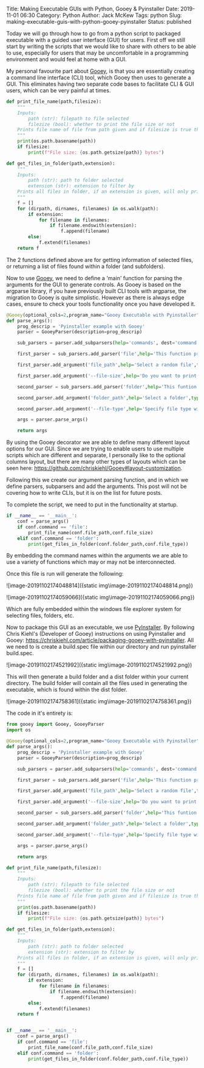 Title: Making Executable GUIs with Python, Gooey & Pyinstaller
Date: 2019-11-01 06:30
Category: Python
Author: Jack McKew
Tags: python
Slug: making-executable-guis-with-python-gooey-pyinstaller
Status: published

Today we will go through how to go from a python script to packaged executable with a guided user interface (GUI) for users. First off we still start by writing the scripts that we would like to share with others to be able to use, especially for users that may be uncomfortable in a programming environment and would feel at home with a GUI.

My personal favourite part about [Gooey](https://github.com/chriskiehl/Gooey), is that you are essentially creating a command line interface (CLI) tool, which Gooey then uses to generate a GUI. This eliminates having two separate code bases to facilitate CLI & GUI users, which can be very painful at times.

```python
def print_file_name(path,filesize):
    """
    Inputs:
        path (str): filepath to file selected
        filezize (bool): whether to print the file size or not
    Prints file name of file from path given and if filesize is true then will print the total size of the file in bytes
    """
    print(os.path.basename(path))
    if filesize:
        print(f"File size: {os.path.getsize(path)} bytes")

def get_files_in_folder(path,extension):
    """
    Inputs:
        path (str): path to folder selected
        extension (str): extension to filter by
    Prints all files in folder, if an extension is given, will only print the files with the given extension
    """
    f = []
    for (dirpath, dirnames, filenames) in os.walk(path):
        if extension:
            for filename in filenames:
                if filename.endswith(extension):
                    f.append(filename)
        else:
            f.extend(filenames)
    return f
```

The 2 functions defined above are for getting information of selected files, or returning a list of files found within a folder (and subfolders).

Now to use [Gooey](https://github.com/chriskiehl/Gooey), we need to define a 'main' function for parsing the arguments for the GUI to generate controls. As Gooey is based on the argparse library, if you have previously built CLI tools with argparse, the migration to Gooey is quite simplistic. However as there is always edge cases, ensure to check your tools functionality once you have developed it.

```python
@Gooey(optional_cols=2,program_name="Gooey Executable with Pyinstaller")
def parse_args():
    prog_descrip = 'Pyinstaller example with Gooey'
    parser = GooeyParser(description=prog_descrip)

    sub_parsers = parser.add_subparsers(help='commands', dest='command')

    first_parser = sub_parsers.add_parser('file',help='This function prints the chosen file name')

    first_parser.add_argument('file_path',help='Select a random file',type=str,widget='FileChooser')

    first_parser.add_argument('--file-size',help='Do you want to print the file size?',action='store_true')

    second_parser = sub_parsers.add_parser('folder',help='This funtion prints all files in a folder')

    second_parser.add_argument('folder_path',help='Select a folder',type=str,widget='DirChooser')

    second_parser.add_argument('--file-type',help='Specify file type with .jpg',type=str)

    args = parser.parse_args()

    return args

```

By using the Gooey decorator we are able to define many different layout options for our GUI. Since we are trying to enable users to use multiple scripts which are different and separate, I personally like to the optional columns layout, but there are many other types of layouts which can be seen here: https://github.com/chriskiehl/Gooey#layout-customization.

Following this we create our argument parsing function, and in which we define parsers, subparsers and add the arguments. This post will not be covering how to write CLIs, but it is on the list for future posts.

To complete the script, we need to put in the functionality at startup.

```python
if __name__ == '__main__':
    conf = parse_args()
    if conf.command == 'file':
        print_file_name(conf.file_path,conf.file_size)
    elif conf.command == 'folder':
        print(get_files_in_folder(conf.folder_path,conf.file_type))

```

By embedding the command names within the arguments we are able to use a variety of functions which may or may not be interconnected.

 Once this file is run will generate the following:

![image-20191102174048814]({static img\image-20191102174048814.png})

![image-20191102174059066]({static img\image-20191102174059066.png})

Which are fully embedded within the windows file explorer system for selecting files, folders, etc.

Now to package this GUI as an executable, we use [PyInstaller](https://www.pyinstaller.org/). By following Chris Kiehl's (Developer of Gooey) instructions on using Pyinstaller and Gooey: https://chriskiehl.com/article/packaging-gooey-with-pyinstaller. All we need to is create a build.spec file within our directory and run pyinstaller build.spec. 

![image-20191102174521992]({static img\image-20191102174521992.png})

This will then generate a build folder and a dist folder within your current directory. The build folder will contain all the files used in generating the executable, which is found within the dist folder.

![image-20191102174758361]({static img\image-20191102174758361.png})

The code in it's entirety is:

```python
from gooey import Gooey, GooeyParser
import os

@Gooey(optional_cols=2,program_name="Gooey Executable with Pyinstaller")
def parse_args():
    prog_descrip = 'Pyinstaller example with Gooey'
    parser = GooeyParser(description=prog_descrip)

    sub_parsers = parser.add_subparsers(help='commands', dest='command')

    first_parser = sub_parsers.add_parser('file',help='This function prints the chosen file name')

    first_parser.add_argument('file_path',help='Select a random file',type=str,widget='FileChooser')

    first_parser.add_argument('--file-size',help='Do you want to print the file size?',action='store_true')

    second_parser = sub_parsers.add_parser('folder',help='This funtion prints all files in a folder')

    second_parser.add_argument('folder_path',help='Select a folder',type=str,widget='DirChooser')

    second_parser.add_argument('--file-type',help='Specify file type with .jpg',type=str)

    args = parser.parse_args()

    return args

def print_file_name(path,filesize):
    """
    Inputs:
        path (str): filepath to file selected
        filezize (bool): whether to print the file size or not
    Prints file name of file from path given and if filesize is true then will print the total size of the file in bytes
    """
    print(os.path.basename(path))
    if filesize:
        print(f"File size: {os.path.getsize(path)} bytes")

def get_files_in_folder(path,extension):
    """
    Inputs:
        path (str): path to folder selected
        extension (str): extension to filter by
    Prints all files in folder, if an extension is given, will only print the files with the given extension
    """
    f = []
    for (dirpath, dirnames, filenames) in os.walk(path):
        if extension:
            for filename in filenames:
                if filename.endswith(extension):
                    f.append(filename)
        else:
            f.extend(filenames)
    return f


if __name__ == '__main__':
    conf = parse_args()
    if conf.command == 'file':
        print_file_name(conf.file_path,conf.file_size)
    elif conf.command == 'folder':
        print(get_files_in_folder(conf.folder_path,conf.file_type))
```

